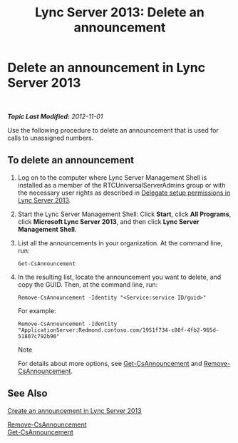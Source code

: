 ﻿---
title: 'Lync Server 2013: Delete an announcement'
TOCTitle: Delete an announcement
ms:assetid: 26ea7149-4470-4c22-9bab-8a4065aca44e
ms:mtpsurl: https://technet.microsoft.com/en-us/library/JJ687998(v=OCS.15)
ms:contentKeyID: 49733588
ms.date: 07/23/2014
mtps_version: v=OCS.15
---

<div data-xmlns="http://www.w3.org/1999/xhtml">

<div class="topic" data-xmlns="http://www.w3.org/1999/xhtml" data-msxsl="urn:schemas-microsoft-com:xslt" data-cs="http://msdn.microsoft.com/en-us/">

<div data-asp="http://msdn2.microsoft.com/asp">

# Delete an announcement in Lync Server 2013

</div>

<div id="mainSection">

<div id="mainBody">

<span> </span>

_**Topic Last Modified:** 2012-11-01_

Use the following procedure to delete an announcement that is used for calls to unassigned numbers.

<div>

## To delete an announcement

1.  Log on to the computer where Lync Server Management Shell is installed as a member of the RTCUniversalServerAdmins group or with the necessary user rights as described in [Delegate setup permissions in Lync Server 2013](lync-server-2013-delegate-setup-permissions.md).

2.  Start the Lync Server Management Shell: Click **Start**, click **All Programs**, click **Microsoft Lync Server 2013**, and then click **Lync Server Management Shell**.

3.  List all the announcements in your organization. At the command line, run:
    
        Get-CsAnnouncement

4.  In the resulting list, locate the announcement you want to delete, and copy the GUID. Then, at the command line, run:
    
        Remove-CsAnnouncement -Identity "<Service:service ID/guid>" 
    
    For example:
    
        Remove-CsAnnouncement -Identity "ApplicationServer:Redmond.contoso.com/1951f734-c80f-4fb2-965d-51807c792b90"
    
    <div>
    

    > [!NOTE]
    > For details about more options, see <A href="get-csannouncement.md">Get-CsAnnouncement</A> and <A href="remove-csannouncement.md">Remove-CsAnnouncement</A>.

    
    </div>

</div>

<div>

## See Also


[Create an announcement in Lync Server 2013](lync-server-2013-create-an-announcement.md)  


[Remove-CsAnnouncement](remove-csannouncement.md)  
[Get-CsAnnouncement](get-csannouncement.md)  
  

</div>

</div>

<span> </span>

</div>

</div>

</div>

